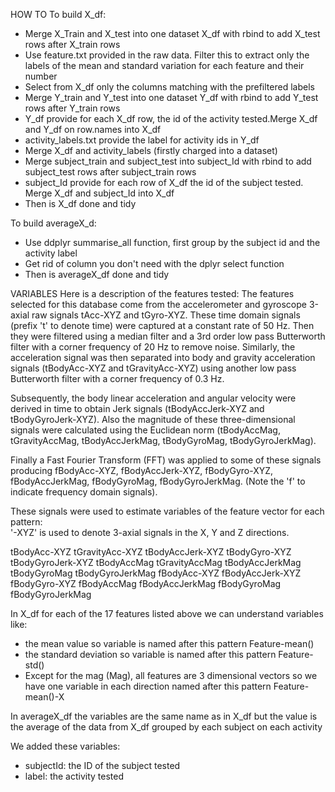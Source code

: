 HOW TO
To build X_df:
- Merge X_Train and X_test into one dataset X_df with rbind to add X_test rows after X_train rows
- Use feature.txt provided in the raw data. Filter this to extract only the labels of the mean and standard variation for each feature and their number
- Select from X_df only the columns matching with the prefiltered labels
- Merge Y_train and Y_test into one dataset Y_df with rbind to add Y_test rows after Y_train rows
- Y_df provide for each X_df row, the id of the activity tested.Merge X_df and Y_df on row.names into X_df
- activity_labels.txt provide the label for activity ids in Y_df
- Merge X_df and activity_labels (firstly charged into a dataset)
- Merge subject_train and subject_test into subject_Id with rbind to add subject_test rows after subject_train rows
- subject_Id provide for each row of X_df the id of the subject tested. Merge X_df and subject_Id into X_df
- Then is X_df done and tidy

To build averageX_d:
- Use ddplyr summarise_all function, first group by the subject id and the activity label
- Get rid of column you don't need with the dplyr select function
- Then is averageX_df done and tidy

VARIABLES
Here is a description of the features tested:
The features selected for this database come from the accelerometer and gyroscope 3-axial raw signals tAcc-XYZ and tGyro-XYZ. These time domain signals (prefix 't' to denote time) were captured at a constant rate of 50 Hz. 
Then they were filtered using a median filter and a 3rd order low pass Butterworth filter with a corner frequency of 20 Hz to remove noise. Similarly, the acceleration signal was then separated into body and gravity acceleration 
signals (tBodyAcc-XYZ and tGravityAcc-XYZ) using another low pass Butterworth filter with a corner frequency of 0.3 Hz. 

Subsequently, the body linear acceleration and angular velocity were derived in time to obtain Jerk signals (tBodyAccJerk-XYZ and tBodyGyroJerk-XYZ). Also the magnitude of these three-dimensional signals were calculated using the Euclidean norm (tBodyAccMag, tGravityAccMag, tBodyAccJerkMag, tBodyGyroMag, tBodyGyroJerkMag). 

Finally a Fast Fourier Transform (FFT) was applied to some of these signals producing fBodyAcc-XYZ, fBodyAccJerk-XYZ, fBodyGyro-XYZ, fBodyAccJerkMag, fBodyGyroMag, fBodyGyroJerkMag. (Note the 'f' to indicate frequency domain signals). 

These signals were used to estimate variables of the feature vector for each pattern:  
'-XYZ' is used to denote 3-axial signals in the X, Y and Z directions.

tBodyAcc-XYZ
tGravityAcc-XYZ
tBodyAccJerk-XYZ
tBodyGyro-XYZ
tBodyGyroJerk-XYZ
tBodyAccMag
tGravityAccMag
tBodyAccJerkMag
tBodyGyroMag
tBodyGyroJerkMag
fBodyAcc-XYZ
fBodyAccJerk-XYZ
fBodyGyro-XYZ
fBodyAccMag
fBodyAccJerkMag
fBodyGyroMag
fBodyGyroJerkMag

In X_df for each of the 17 features listed above we can understand variables like:
- the mean value so variable is named after this pattern Feature-mean()
- the standard deviation so variable is named after this pattern Feature-std()
- Except for the mag (Mag), all features are 3 dimensional vectors so we have one variable in each direction named after this pattern Feature-mean()-X

In averageX_df the variables are the same name as in X_df but the value is the average of the data from X_df grouped by each subject on each activity

We added these variables:
- subjectId: the ID of the subject tested
- label: the activity tested